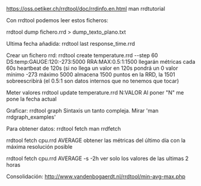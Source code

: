 https://oss.oetiker.ch/rrdtool/doc/rrdinfo.en.html
man rrdtutorial

Con rrdtool podemos leer estos ficheros:

rrdtool dump fichero.rrd > dump_texto_plano.txt

Ultima fecha añadida:
rrdtool last response_time.rrd


Crear un fichero rrd:
rrdtool create temperature.rrd --step 60 DS:temp:GAUGE:120:-273:5000 RRA:MAX:0.5:1:1500
  llegarán métricas cada 60s
  heartbeat de 120s (si no llega un valor en 120s pondrá un 0
  valor mínimo -273 máximo 5000
  almacena 1500 puntos en la RRD, la 1501 sobreescribirá (el 0.5:1 son datos internos que no tenemos que tocar)


Meter valores
rrdtool update temperature.rrd N:VALOR
  Al poner "N" me pone la fecha actual


Graficar:
rrdtool graph
  Sintaxis un tanto compleja. Mirar 'man rrdgraph_examples'


Para obtener datos:
rrdtool fetch
  man rrdfetch

rrdtool fetch cpu.rrd AVERAGE
  obtener las métricas del último día con la máxima resolución posible

rrdtool fetch cpu.rrd AVERAGE -s -2h
  ver solo los valores de las ultimas 2 horas

Consolidación:
http://www.vandenbogaerdt.nl/rrdtool/min-avg-max.php
